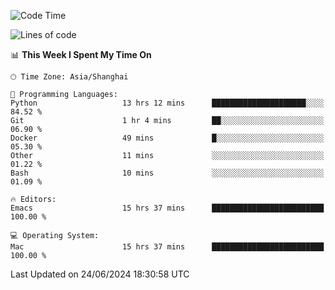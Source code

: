 <!--START_SECTION:waka-->
![Code Time](http://img.shields.io/badge/Code%20Time-2%2C025%20hrs%2023%20mins-blue)

![Lines of code](https://img.shields.io/badge/From%20Hello%20World%20I%27ve%20Written-308.1%20thousand%20lines%20of%20code-blue)

📊 **This Week I Spent My Time On** 

```text
🕑︎ Time Zone: Asia/Shanghai

💬 Programming Languages: 
Python                   13 hrs 12 mins      █████████████████████░░░░   84.52 % 
Git                      1 hr 4 mins         ██░░░░░░░░░░░░░░░░░░░░░░░   06.90 % 
Docker                   49 mins             █░░░░░░░░░░░░░░░░░░░░░░░░   05.30 % 
Other                    11 mins             ░░░░░░░░░░░░░░░░░░░░░░░░░   01.22 % 
Bash                     10 mins             ░░░░░░░░░░░░░░░░░░░░░░░░░   01.09 % 

🔥 Editors: 
Emacs                    15 hrs 37 mins      █████████████████████████   100.00 % 

💻 Operating System: 
Mac                      15 hrs 37 mins      █████████████████████████   100.00 % 
```


 Last Updated on 24/06/2024 18:30:58 UTC
<!--END_SECTION:waka-->

